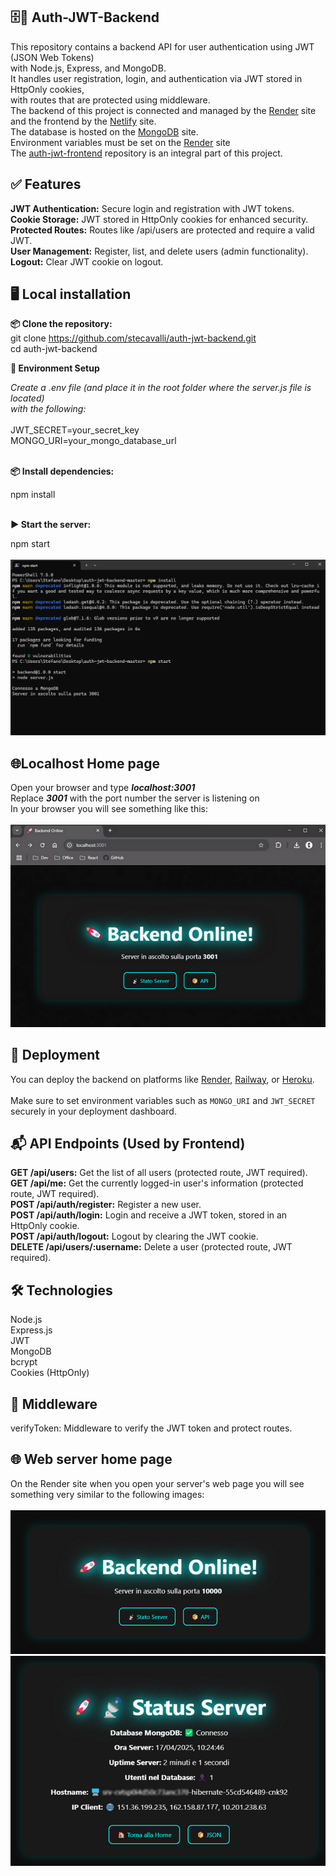 ## 🗄️🔐 Auth-JWT-Backend

This repository contains a backend API for user authentication using JWT (JSON Web Tokens) 
<br>
with Node.js, Express, and MongoDB. 
<br>
It handles user registration, login, and authentication via JWT stored in HttpOnly cookies, 
<br>
with routes that are protected using middleware.
<br>
The backend of this project is connected and managed by the [Render](https://www.render.com/) site
<br>
and the frontend by the [Netlify](https://www.netlify.com/) site. 
<br>
The database is hosted on the [MongoDB](https://www.mongodb.com/) site. 
<br>
Environment variables must be set on the [Render](https://www.render.com/) site
<br>
The [auth-jwt-frontend](https://github.com/stecavalli/auth-jwt-frontend) repository is an integral part of this project.

## ✅ Features

<b>JWT Authentication:</b> Secure login and registration with JWT tokens.
<br>
<b>Cookie Storage:</b> JWT stored in HttpOnly cookies for enhanced security.
<br>
<b>Protected Routes:</b> Routes like /api/users are protected and require a valid JWT.
<br>
<b>User Management:</b> Register, list, and delete users (admin functionality).
<br>
<b>Logout:</b> Clear JWT cookie on logout.

## 🖥️ Local installation

<b> 📦 Clone the repository:</b>
<br>
git clone https://github.com/stecavalli/auth-jwt-backend.git
<br>
cd auth-jwt-backend
<br>

<b> 🔧 Environment Setup</b>

<i>Create a .env file (and place it in the root folder where the server.js file is located) 
<br>
with the following:</i>
<br><br>
JWT_SECRET=your_secret_key
<br>
MONGO_URI=your_mongo_database_url
<br><br>

<b> 📦 Install dependencies:</b>

npm install
<br><br>

<b> ▶️ Start the server:</b>

npm start
<br><br>
![Powershell](images/powershell.png)
<br>

## 🌐Localhost Home page

Open your browser and type <b><i>localhost:3001</i></b>
<br>
Replace <b><i>3001</i></b> with the port number the server is listening on
<br>
In your browser you will see something like this:
<br><br>
![Localhost home page](images/localhost.png)
<br>

## 🚀 Deployment  
You can deploy the backend on platforms like [Render](https://render.com), [Railway](https://railway.app), or [Heroku](https://www.heroku.com/).  
<br>
Make sure to set environment variables such as `MONGO_URI` and `JWT_SECRET` 
<br>
securely in your deployment dashboard.


## 📬 API Endpoints (Used by Frontend)

<b>GET /api/users:</b> Get the list of all users (protected route, JWT required).
<br>
<b>GET /api/me:</b> Get the currently logged-in user's information (protected route, JWT required).
<br>
<b>POST /api/auth/register:</b> Register a new user.
<br>
<b>POST /api/auth/login:</b> Login and receive a JWT token, stored in an HttpOnly cookie.
<br>
<b>POST /api/auth/logout:</b> Logout by clearing the JWT cookie.
<br>
<b>DELETE /api/users/:username:</b> Delete a user (protected route, JWT required).

## 🛠️ Technologies

Node.js
<br>
Express.js
<br>
JWT
<br>
MongoDB
<br>
bcrypt
<br>
Cookies (HttpOnly)

## 🧱 Middleware

verifyToken: Middleware to verify the JWT token and protect routes.

## 🌐 Web server home page

On the Render site when you open your server's web page you will see 
<br>
something very similar to the following images:
<br><br>
![Backend home page](images/backend.png)
<br>
![Status server](images/backend2.png)
